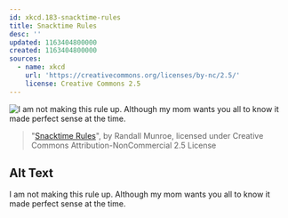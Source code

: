 ```yaml
---
id: xkcd.183-snacktime-rules
title: Snacktime Rules
desc: ''
updated: 1163404800000
created: 1163404800000
sources:
  - name: xkcd
    url: 'https://creativecommons.org/licenses/by-nc/2.5/'
    license: Creative Commons 2.5
---
```

![I am not making this rule up.  Although my mom wants you all to know it made perfect sense at the time.](https://imgs.xkcd.com/comics/snacktime_rules.png)
> "[Snacktime Rules](https://xkcd.com/183/)", by Randall Munroe, licensed under Creative Commons Attribution-NonCommercial 2.5 License

## Alt Text
I am not making this rule up.  Although my mom wants you all to know it made perfect sense at the time.
